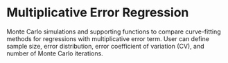 # Multiplicative Error Regression
Monte Carlo simulations and supporting functions to compare curve-fitting methods for regressions with multiplicative error term. User can define sample size, error distribution, error coefficient of variation (CV), and number of Monte Carlo iterations.
